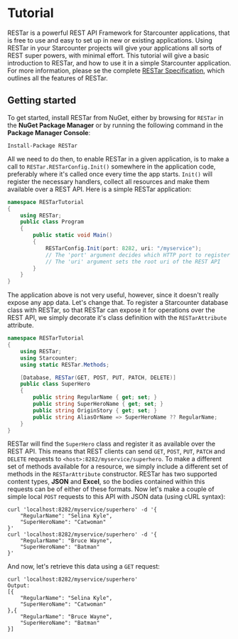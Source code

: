# Tutorial
RESTar is a powerful REST API Framework for Starcounter applications, that is free to use and easy to set up in new or existing applications. Using RESTar in your Starcounter projects will give your applications all sorts of REST super powers, with minimal effort. This tutorial will give a basic introduction to RESTar, and how to use it in a simple Starcounter application. For more information, please se the complete [RESTar Specification](https://goo.gl/TIkN7m), which outlines all the features of RESTar.

## Getting started
To get started, install RESTar from NuGet, either by browsing for `RESTar` in the **NuGet Package Manager** or by running the following command in the **Package Manager Console**:

```Install-Package RESTar```

All we need to do then, to enable RESTar in a given application, is to make a call to `RESTar.RESTarConfig.Init()` somewhere in the application code, preferably where it's called once every time the app starts. `Init()` will register the necessary handlers, collect all resources and make them available over a REST API. Here is a simple RESTar application:

```c#
namespace RESTarTutorial
{
    using RESTar;
    public class Program
    {
        public static void Main()
        {
            RESTarConfig.Init(port: 8282, uri: "/myservice");
            // The 'port' argument decides which HTTP port to register the REST handlers on
            // The 'uri' argument sets the root uri of the REST API
        }
    }
}
```
The application above is not very useful, however, since it doesn't really expose any app data. Let's change that. To register a Starcounter database class with RESTar, so that RESTar can expose it for operations over the REST API, we simply decorate it's class definition with the `RESTarAttribute` attribute.

```c#
namespace RESTarTutorial
{
    using RESTar;
    using Starcounter;
    using static RESTar.Methods;

    [Database, RESTar(GET, POST, PUT, PATCH, DELETE)]
    public class SuperHero
    {
        public string RegularName { get; set; }
        public string SuperHeroName { get; set; }
        public string OriginStory { get; set; }
        public string AliasOrName => SuperHeroName ?? RegularName;
    }
}
```
RESTar will find the `SuperHero` class and register it as available over the REST API. This means that REST clients can send `GET`, `POST`, `PUT`, `PATCH` and `DELETE` requests to `<host>:8282/myservice/superhero`. To make a different set of methods available for a resource, we simply include a different set of methods in the `RESTarAttribute` constructor. RESTar has two supported content types, **JSON** and **Excel**, so the bodies contained within this requests can be of either of these formats. Now let's make a couple of simple local `POST` requests to this API with JSON data (using cURL syntax):

```
curl 'localhost:8282/myservice/superhero' -d '{
    "RegularName": "Selina Kyle",
    "SuperHeroName": "Catwoman"
}'
curl 'localhost:8282/myservice/superhero' -d '{
    "RegularName": "Bruce Wayne",
    "SuperHeroName": "Batman"
}' 
```
And now, let's retrieve this data using a `GET` request:

```
curl 'localhost:8282/myservice/superhero'
Output:
[{
    "RegularName": "Selina Kyle",
    "SuperHeroName": "Catwoman"
},{
    "RegularName": "Bruce Wayne",
    "SuperHeroName": "Batman"
}]
```
